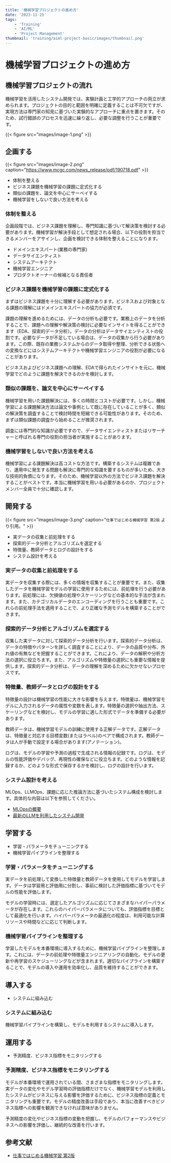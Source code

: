 ```yaml
---
title: '機械学習プロジェクトの進め方'
date: '2023-11-25'
tags:
    - 'Training'
    - 'AI/ML'
    - 'Project Management'
thumbnail: 'training/aiml-project-basic/images/thumbnail.png'
---
```


# 機械学習プロジェクトの進め方

## 機械学習プロジェクトの流れ

機械学習を活用したシステム開発では、実験計画と工学的アプローチの両立が求められます。プロジェクトの目的と範囲を明確に定義することは不可欠ですが、実現方法は専門家の知見に基づいた実験的なアプローチに重点を置きます。そのため、試行錯誤のプロセスを迅速に繰り返し、必要な調整を行うことが重要です。

{{< figure src="images/image-1.png" >}}

## 企画する

{{< figure src="images/image-2.png" caption="https://www.mcgc.com/news_release/pdf/190718.pdf" >}}

- 体制を整える
- ビジネス課題を機械学習の課題に定式化する
- 類似の課題を、論文を中心にサーベイする
- 機械学習をしないで良い方法を考える

### 体制を整える

企画段階では、ビジネス課題を理解し、専門知識に基づいて解決策を検討する必要があります。機械学習が解決手段として想定される場合、以下の役割を担当できるメンバーをアサインし、企画を検討できる体制を整えることになります。

- ドメインエキスパート(業務の専門家)
- データサイエンティスト
- システムアーキテクト
- 機械学習エンジニア
- プロダクトオーナーの候補となる責任者

### ビジネス課題を機械学習の課題に定式化する

まずはビジネス課題を十分に理解する必要があります。ビジネスおよび対象となる課題の理解にはドメインエキスパートの協力が必須です。

課題の理解を進めるためには、データの分析も必要です。業務上のデータを分析することで、課題への理解や解決策の検討に必要なインサイトを得ることができます（EDA、探索的データ分析）。データの分析はデータサイエンティストの役割です。必要なデータが不足している場合は、データの収集から行う必要があります。この際、既存の業務システムからのデータ取得や整理、分析できる状態への変換などにはシステムアーキテクトや機械学習エンジニアの役割が必要になることがあります。

ビジネスおよびビジネス課題への理解、EDAで得られたインサイトを元に、機械学習でどのように課題を解決できるのかを検討します。

### 類似の課題を、論文を中心にサーベイする

機械学習を用いた課題解決には、多くの時間とコストが必要です。しかし、機械学習による課題解決方法は論文や事例として既に存在していることが多く、類似の解決策を調査することで検討時間を短縮できる可能性があります。そのため、まずは類似課題の調査から始めることが推奨されます。

調査には専門的な知識が必要ですので、データサイエンティストまたはリサーチャーと呼ばれる専門の役割の担当者が実施することがあります。

### 機械学習をしないで良い方法を考える

機械学習による課題解決は高コストな方法です。構築するシステムは複雑であり、運用中に発生する問題も解決に専門的な知識を要するものが多いため、大きな技術的負債になります。そのため、機械学習以外の方法でビジネス課題を解決することがベストです。本当に機械学習を用いる必要があるのか、プロジェクトメンバー全員で十分に確認します。

## 開発する

{{< figure src="images/image-3.png" caption="`仕事ではじめる機械学習 第2版` より引用。" >}}

- 実データの収集と前処理をする
- 探索的データ分析とアルゴリズムを選定する
- 特徴量、教師データとログの設計をする
- システム設計を考える

### 実データの収集と前処理をする

実データを収集する際には、多くの情報を収集することが重要です。また、収集したデータを機械学習モデルの学習に使用するためには、前処理を行う必要があります。前処理には、欠損値の処理やスケーリングなどの基本的な手法が含まれます。また、カテゴリカルデータのエンコーディングを行うことも重要です。これらの前処理手法を適用することで、より正確な予測モデルを構築することができます。

### 探索的データ分析とアルゴリズムを選定する

収集した実データに対して探索的データ分析を行います。探索的データ分析は、データの特徴やパターンを詳しく調査することにより、データの品質や分布、外れ値の有無などを把握することができます。これにより、データの解釈や分析方法の選択に役立ちます。また、アルゴリズムや特徴量の選択にも重要な情報を提供します。探索的データ分析は、データの理解を深めるために欠かせないプロセスです。

### 特徴量、教師データとログの設計をする

特徴量の設計は機械学習の性能に大きな影響を与えます。特徴量は、機械学習モデルに入力されるデータの属性や変数を表します。特徴量の選択や抽出方法、スケーリングなどを検討し、モデルの学習に適した形式でデータを準備する必要があります。

教師データは、機械学習モデルの訓練に使用する正解データです。正解データは、特徴量と対応する目標変数(またはラベル)のペアで構成されます。教師データは人が手動で設定する場合があります(アノテーション)。

ログは、モデルの学習や予測の過程で生成される情報の記録です。ログは、モデルの性能評価やデバッグ、再現性の確保などに役立ちます。どのような情報を記録するか、どのような形式で保存するかを検討し、ログの設計を行います。

### システム設計を考える

MLOps、LLMOps、課題に応じた推論方法に基づいたシステム構成を検討します。具体的な内容は以下を参照してください。

* [MLOpsの概要](/training/mlops-basic/)
* [最新のLLMを利用したシステム開発](/training/llmops-basic/)

## 学習する

- 学習・パラメータをチューニングする
- 機械学習パイプラインを整理する

### 学習・パラメータをチューニングする

実データを前処理して変換した特徴量と教師データを使用してモデルを学習します。データは学習用と評価用に分割し、事前に検討した評価指標に基づいてモデルの性能を評価します。

モデルの学習時には、選定したアルゴリズムに応じてさまざまなハイパーパラメータが存在します。これらのハイパーパラメータについても、評価指標を目標として最適化を行います。ハイパーパラメータの最適化の程度は、利用可能な計算リソースや時間などに応じて判断します。

### 機械学習パイプラインを整理する

学習したモデルを本番環境に導入するために、機械学習パイプラインを整理します。これには、データの前処理や特徴量エンジニアリングの自動化、モデルの更新や再学習のスケジューリングなどが含まれます。適切なパイプラインを構築することで、モデルの導入や運用を効率化し、品質を維持することができます。

## 導入する

- システムに組み込む

### システムに組み込む

機械学習パイプラインを構築し、モデルを利用するシステムに導入します。

## 運用する

- 予測精度、ビジネス指標をモニタリングする

### 予測精度、ビジネス指標をモニタリングする

モデルが本番環境で運用されている間、さまざまな指標をモニタリングします。実データの変化やモデル学習時の評価指標だけでなく、機械学習モデルを利用したシステムがビジネスに与える影響を評価するために、ビジネス指標の定義とモニタリングも重要です。モデルの精度改善は手段であり、本当に改善すべきビジネス指標への影響を観測できなければ意味がありません。

予測精度の変化やビジネス指標の変動を把握し、モデルのパフォーマンスやビジネスへの影響を評価し、継続的な改善を行います。

## 参考文献

- [仕事ではじめる機械学習 第2版](https://www.oreilly.co.jp//books/9784873119472/)